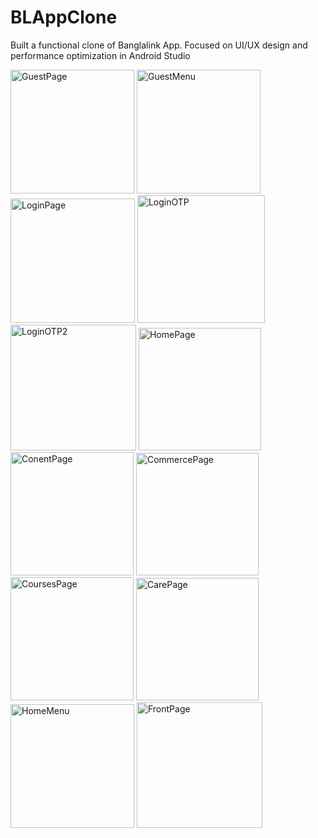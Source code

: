 # BLAppClone
Built a functional clone of Banglalink App. Focused on UI/UX design and performance optimization in Android Studio 

<img width="198" alt="GuestPage" src="https://github.com/user-attachments/assets/678afb33-0cf6-4dc7-9432-72232a461214" />
<img width="198" alt="GuestMenu" src="https://github.com/user-attachments/assets/a4b0a705-dc89-4ab7-8ca3-e8fe9acc3f6b" />
<img width="199" alt="LoginPage" src="https://github.com/user-attachments/assets/8626f373-0f64-4d99-9fe5-6bb32522b245" />
<img width="204" alt="LoginOTP" src="https://github.com/user-attachments/assets/b0e5d463-f784-46e1-b25d-19159f851c5a" />
<img width="201" alt="LoginOTP2" src="https://github.com/user-attachments/assets/d34a3663-432b-4dfb-a781-7edf77b7e1ba" />
<img width="196" alt="HomePage" src="https://github.com/user-attachments/assets/5404b9e3-cb11-48b5-bf80-4adf54e421ce" />
<img width="197" alt="ConentPage" src="https://github.com/user-attachments/assets/26a56ea3-4d2a-43c9-aba2-1ee5981042e2" />
<img width="196" alt="CommercePage" src="https://github.com/user-attachments/assets/0d8029fd-f0a6-4b2b-9058-333b24e0543c" />
<img width="197" alt="CoursesPage" src="https://github.com/user-attachments/assets/987dced8-bedb-42b0-9a8b-d47176c1f069" />
<img width="196" alt="CarePage" src="https://github.com/user-attachments/assets/337c65a8-3bcf-4382-af28-582d5ac4d343" />
<img width="198" alt="HomeMenu" src="https://github.com/user-attachments/assets/dde12fa5-313f-4b7b-8780-1d8efe78a253" />
<img width="201" alt="FrontPage" src="https://github.com/user-attachments/assets/bf25f7b4-1f43-40cb-9dc6-cbddface4e8c" />
